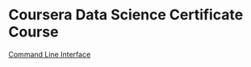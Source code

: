 # Coursera Data Science Certificate Course

[Command Line Interface](coursera/data-science/01-02-01-Command-Line-Interface/)

